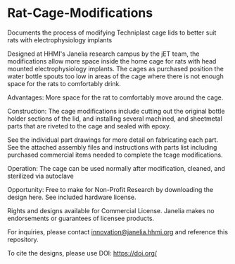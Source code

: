 # Rat-Cage-Modifications
Documents the process of modifying Techniplast cage lids to better suit rats with electrophysiology implants

Designed at HHMI's Janelia research campus by the jET team, the modifications allow more space inside the home cage for rats with head mounted electrophysiology implants. The cages as purchased position the water bottle spouts too low in areas of the cage where there is not enough space for the rats to comfortably drink.  

Advantages: More space for the rat to comfortably move around the cage. 

Construction: The cage modifications include cutting out the original bottle holder sections of the lid, and installing several machined, and sheetmetal parts that are riveted to the cage and sealed with epoxy. 

See the individual part drawings for more detail on fabricating each part. See the attached assembly files and instructions with parts list including purchased commercial items needed to complete the tcage modifications.

Operation: The cage can be used normally after modification, cleaned,  and sterilized via autoclave

Opportunity: Free to make for Non-Profit Research by downloading the design here. See included hardware license.

Rights and designs available for Commercial License. Janelia makes no endorsements or guarantees of licensee products.

For inquiries, please contact innovation@janelia.hhmi.org and reference this repository.

To cite the designs, please use DOI: https://doi.org/
